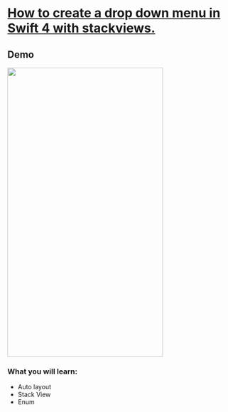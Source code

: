 # [How to create a drop down menu in Swift 4 with stackviews.](https://www.youtube.com/watch?v=dIKK-SCkh_c&t=25s)

## Demo

<img src="https://i.imgur.com/y4GdOUs.gif" width="350" height="650">

### What you will learn:
- Auto layout
- Stack View
- Enum
